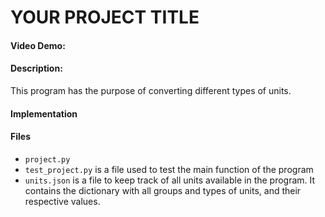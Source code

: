 # YOUR PROJECT TITLE
#### Video Demo:  <URL HERE>

#### Description:
This program has the purpose of converting different types of units. 


#### Implementation



#### Files
- `project.py` 
- `test_project.py` is a file used to test the main function of the program
- `units.json` is a file to keep track of all units available in the program. It contains the dictionary with all groups and types of units, and their respective values.